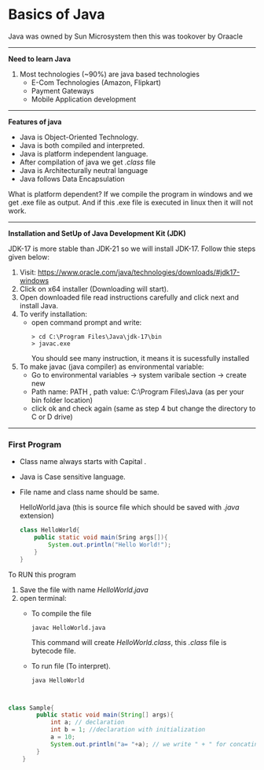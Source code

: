 # Basics of Java

Java was owned by Sun Microsystem then this was tookover by Oraacle

---
**Need to learn Java**
1. Most technologies (~90%) are java based technologies
    - E-Com Technologies (Amazon, Flipkart)
    - Payment Gateways
    - Mobile Application development
---   

**Features of java**
- Java is Object-Oriented Technology. 
- Java is both compiled and interpreted.
- Java is platform independent language.
- After compilation of java we get *.class* file
- Java is Architecturally neutral language
- Java follows Data Encapsulation

What is platform dependent?
If we compile the program in windows and we get .exe file as output. And if this .exe file is executed in linux then it will not work.

---
**Installation and SetUp of Java Development Kit (JDK)**

JDK-17 is more stable than JDK-21 so we will install JDK-17. Follow thie steps given below:
1. Visit: https://www.oracle.com/java/technologies/downloads/#jdk17-windows
2. Click on x64 installer (Downloading will start).
3. Open downloaded file read instructions carefully and click next and install Java.
4. To verify installation: 
    - open command prompt and write:
        ```
        > cd C:\Program Files\Java\jdk-17\bin
        > javac.exe
        ```
        You should see many instruction, it means it is sucessfully installed
5. To make javac (java compiler) as environmental variable:
    - Go to environmental variables -> system varibale section -> create new
    - Path name: PATH , path value: C:\Program Files\Java (as per your bin folder location)
    - click ok and check again (same as step 4 but change the directory to C or D drive)
---
### First Program
- Class name always starts with Capital .
- Java is Case sensitive language.
- File name and class name should be same.

    HelloWorld.java (this is source file which should be saved with *.java* extension)
    ```java
    class HelloWorld{
        public static void main(Sring args[]){
            System.out.println("Hello World!");
        }
    }
    ```
To RUN this program
1. Save the file with name *HelloWorld.java*
2. open terminal:
    - To compile the file
        ```
        javac HelloWorld.java
        ```
        This command will create *HelloWorld.class*, this *.class* file is bytecode file.

    - To run file (To interpret).
        ```
        java HelloWorld
        ```
```java


class Sample{
        public static void main(String[] args){
            int a; // declaration
            int b = 1; //declaration with initialization
            a = 10;
            System.out.println("a= "+a); // we write " + " for concatinating the value of a
        }
    }
```   
